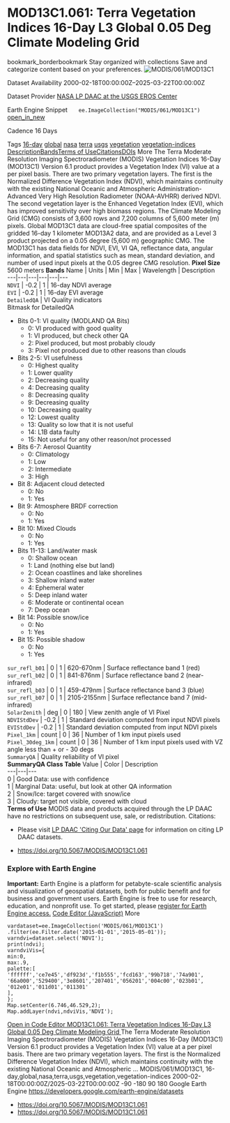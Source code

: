  
#  MOD13C1.061: Terra Vegetation Indices 16-Day L3 Global 0.05 Deg Climate Modeling Grid 
bookmark_borderbookmark Stay organized with collections  Save and categorize content based on your preferences.
![MODIS/061/MOD13C1](https://developers.google.com/earth-engine/datasets/images/MODIS/MODIS_061_MOD13C1_sample.png) 

Dataset Availability
    2000-02-18T00:00:00Z–2025-03-22T00:00:00Z 

Dataset Provider
     [ NASA LP DAAC at the USGS EROS Center ](https://doi.org/10.5067/MODIS/MOD13C1.061) 

Earth Engine Snippet
     `    ee.ImageCollection("MODIS/061/MOD13C1")   ` [ open_in_new ](https://code.earthengine.google.com/?scriptPath=Examples:Datasets/MODIS/MODIS_061_MOD13C1) 

Cadence
    16 Days 

Tags
     [16-day](https://developers.google.com/earth-engine/datasets/tags/16-day) [global](https://developers.google.com/earth-engine/datasets/tags/global) [nasa](https://developers.google.com/earth-engine/datasets/tags/nasa) [terra](https://developers.google.com/earth-engine/datasets/tags/terra) [usgs](https://developers.google.com/earth-engine/datasets/tags/usgs) [vegetation](https://developers.google.com/earth-engine/datasets/tags/vegetation) [vegetation-indices](https://developers.google.com/earth-engine/datasets/tags/vegetation-indices)
[Description](https://developers.google.com/earth-engine/datasets/catalog/MODIS_061_MOD13C1#description)[Bands](https://developers.google.com/earth-engine/datasets/catalog/MODIS_061_MOD13C1#bands)[Terms of Use](https://developers.google.com/earth-engine/datasets/catalog/MODIS_061_MOD13C1#terms-of-use)[Citations](https://developers.google.com/earth-engine/datasets/catalog/MODIS_061_MOD13C1#citations)[DOIs](https://developers.google.com/earth-engine/datasets/catalog/MODIS_061_MOD13C1#dois) More
The Terra Moderate Resolution Imaging Spectroradiometer (MODIS) Vegetation Indices 16-Day (MOD13C1) Version 6.1 product provides a Vegetation Index (VI) value at a per pixel basis. There are two primary vegetation layers. The first is the Normalized Difference Vegetation Index (NDVI), which maintains continuity with the existing National Oceanic and Atmospheric Administration-Advanced Very High Resolution Radiometer (NOAA-AVHRR) derived NDVI. The second vegetation layer is the Enhanced Vegetation Index (EVI), which has improved sensitivity over high biomass regions. The Climate Modeling Grid (CMG) consists of 3,600 rows and 7,200 columns of 5,600 meter (m) pixels. Global MOD13C1 data are cloud-free spatial composites of the gridded 16-day 1 kilometer MOD13A2 data, and are provided as a Level 3 product projected on a 0.05 degree (5,600 m) geographic CMG. The MOD13C1 has data fields for NDVI, EVI, VI QA, reflectance data, angular information, and spatial statistics such as mean, standard deviation, and number of used input pixels at the 0.05 degree CMG resolution.
**Pixel Size** 5600 meters 
**Bands**
Name | Units | Min | Max | Wavelength | Description  
---|---|---|---|---|---  
`NDVI` |  -0.2  |  1  | 16-day NDVI average  
`EVI` |  -0.2  |  1  | 16-day EVI average  
`DetailedQA` | VI Quality indicators  
Bitmask for DetailedQA
  * Bits 0-1: VI quality (MODLAND QA Bits) 
    * 0: VI produced with good quality
    * 1: VI produced, but check other QA
    * 2: Pixel produced, but most probably cloudy
    * 3: Pixel not produced due to other reasons than clouds
  * Bits 2-5: VI usefulness 
    * 0: Highest quality
    * 1: Lower quality
    * 2: Decreasing quality
    * 4: Decreasing quality
    * 8: Decreasing quality
    * 9: Decreasing quality
    * 10: Decreasing quality
    * 12: Lowest quality
    * 13: Quality so low that it is not useful
    * 14: L1B data faulty
    * 15: Not useful for any other reason/not processed
  * Bits 6-7: Aerosol Quantity 
    * 0: Climatology
    * 1: Low
    * 2: Intermediate
    * 3: High
  * Bit 8: Adjacent cloud detected 
    * 0: No
    * 1: Yes
  * Bit 9: Atmosphere BRDF correction 
    * 0: No
    * 1: Yes
  * Bit 10: Mixed Clouds 
    * 0: No
    * 1: Yes
  * Bits 11-13: Land/water mask 
    * 0: Shallow ocean
    * 1: Land (nothing else but land)
    * 2: Ocean coastlines and lake shorelines
    * 3: Shallow inland water
    * 4: Ephemeral water
    * 5: Deep inland water
    * 6: Moderate or continental ocean
    * 7: Deep ocean
  * Bit 14: Possible snow/ice 
    * 0: No
    * 1: Yes
  * Bit 15: Possible shadow 
    * 0: No
    * 1: Yes

  
`sur_refl_b01` |  0  |  1  | 620-670nm | Surface reflectance band 1 (red)  
`sur_refl_b02` |  0  |  1  | 841-876nm | Surface reflectance band 2 (near-infrared)  
`sur_refl_b03` |  0  |  1  | 459-479nm | Surface reflectance band 3 (blue)  
`sur_refl_b07` |  0  |  1  | 2105-2155nm | Surface reflectance band 7 (mid-infrared)  
`SolarZenith` | deg |  0  |  180  | View zenith angle of VI Pixel  
`NDVIStdDev` |  -0.2  |  1  | Standard deviation computed from input NDVI pixels  
`EVIStdDev` |  -0.2  |  1  | Standard deviation computed from input NDVI pixels  
`Pixel_1km` | count |  0  |  36  | Number of 1 km input pixels used  
`Pixel_30deg_1km` | count |  0  |  36  | Number of 1 km input pixels used with VZ angle less than + or - 30 degs  
`SummaryQA` | Quality reliability of VI pixel  
**SummaryQA Class Table**
Value | Color | Description  
---|---|---  
0 | Good Data: use with confidence  
1 | Marginal Data: useful, but look at other QA information  
2 | Snow/Ice: target covered with snow/ice  
3 | Cloudy: target not visible, covered with cloud  
**Terms of Use**
MODIS data and products acquired through the LP DAAC have no restrictions on subsequent use, sale, or redistribution.
Citations:
  * Please visit [LP DAAC 'Citing Our Data' page](https://lpdaac.usgs.gov/citing_our_data) for information on citing LP DAAC datasets.


  * [ https://doi.org/10.5067/MODIS/MOD13C1.061 ](https://doi.org/10.5067/MODIS/MOD13C1.061)


### Explore with Earth Engine
**Important:** Earth Engine is a platform for petabyte-scale scientific analysis and visualization of geospatial datasets, both for public benefit and for business and government users. Earth Engine is free to use for research, education, and nonprofit use. To get started, please [register for Earth Engine access.](https://console.cloud.google.com/earth-engine)
[Code Editor (JavaScript)](https://developers.google.com/earth-engine/datasets/catalog/MODIS_061_MOD13C1#code-editor-javascript-sample) More
```
vardataset=ee.ImageCollection('MODIS/061/MOD13C1')
.filter(ee.Filter.date('2015-01-01','2015-05-01'));
varndvi=dataset.select('NDVI');
print(ndvi);
varndviVis={
min:0,
max:.9,
palette:[
'ffffff','ce7e45','df923d','f1b555','fcd163','99b718','74a901',
'66a000','529400','3e8601','207401','056201','004c00','023b01',
'012e01','011d01','011301'
],
};
Map.setCenter(6.746,46.529,2);
Map.addLayer(ndvi,ndviVis,'NDVI');
```
[ Open in Code Editor ](https://code.earthengine.google.com/?scriptPath=Examples:Datasets/MODIS/MODIS_061_MOD13C1)
[ MOD13C1.061: Terra Vegetation Indices 16-Day L3 Global 0.05 Deg Climate Modeling Grid ](https://developers.google.com/earth-engine/datasets/catalog/MODIS_061_MOD13C1)
The Terra Moderate Resolution Imaging Spectroradiometer (MODIS) Vegetation Indices 16-Day (MOD13C1) Version 6.1 product provides a Vegetation Index (VI) value at a per pixel basis. There are two primary vegetation layers. The first is the Normalized Difference Vegetation Index (NDVI), which maintains continuity with the existing National Oceanic and Atmospheric …
MODIS/061/MOD13C1, 16-day,global,nasa,terra,usgs,vegetation,vegetation-indices 
2000-02-18T00:00:00Z/2025-03-22T00:00:00Z
-90 -180 90 180 
Google Earth Engine
https://developers.google.com/earth-engine/datasets
  * [ https://doi.org/10.5067/MODIS/MOD13C1.061 ](https://doi.org/https://doi.org/10.5067/MODIS/MOD13C1.061)
  * [ https://doi.org/10.5067/MODIS/MOD13C1.061 ](https://doi.org/https://developers.google.com/earth-engine/datasets/catalog/MODIS_061_MOD13C1)


